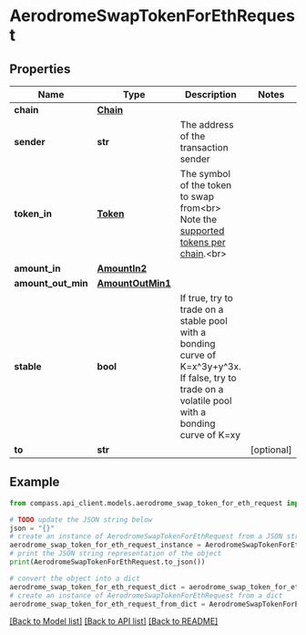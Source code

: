 # AerodromeSwapTokenForEthRequest


## Properties

Name | Type | Description | Notes
------------ | ------------- | ------------- | -------------
**chain** | [**Chain**](Chain.md) |  | 
**sender** | **str** | The address of the transaction sender | 
**token_in** | [**Token**](Token.md) | The symbol of the token to swap from&lt;br&gt; Note the [supported tokens per chain](/#/#token-table).&lt;br&gt; | 
**amount_in** | [**AmountIn2**](AmountIn2.md) |  | 
**amount_out_min** | [**AmountOutMin1**](AmountOutMin1.md) |  | 
**stable** | **bool** | If true, try to trade on a stable pool with a bonding curve of K&#x3D;x^3y+y^3x. If false, try to trade on a volatile pool with a bonding curve of K&#x3D;xy | 
**to** | **str** |  | [optional] 

## Example

```python
from compass.api_client.models.aerodrome_swap_token_for_eth_request import AerodromeSwapTokenForEthRequest

# TODO update the JSON string below
json = "{}"
# create an instance of AerodromeSwapTokenForEthRequest from a JSON string
aerodrome_swap_token_for_eth_request_instance = AerodromeSwapTokenForEthRequest.from_json(json)
# print the JSON string representation of the object
print(AerodromeSwapTokenForEthRequest.to_json())

# convert the object into a dict
aerodrome_swap_token_for_eth_request_dict = aerodrome_swap_token_for_eth_request_instance.to_dict()
# create an instance of AerodromeSwapTokenForEthRequest from a dict
aerodrome_swap_token_for_eth_request_from_dict = AerodromeSwapTokenForEthRequest.from_dict(aerodrome_swap_token_for_eth_request_dict)
```
[[Back to Model list]](../README.md#documentation-for-models) [[Back to API list]](../README.md#documentation-for-api-endpoints) [[Back to README]](../README.md)



